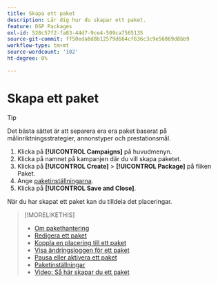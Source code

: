 ```yaml
---
title: Skapa ett paket
description: Lär dig hur du skapar ett paket.
feature: DSP Packages
exl-id: 528c57f2-fa83-44d7-9ce4-509ca7565135
source-git-commit: ff50eda8d8b12579d664cf636c3c9e56069d8bb9
workflow-type: tm+mt
source-wordcount: '102'
ht-degree: 0%

---
```


# Skapa ett paket

>[!TIP]
>
>Det bästa sättet är att separera era era paket baserat på målinriktningsstrategier, annonstyper och prestationsmål.

1. Klicka på **[!UICONTROL Campaigns]** på huvudmenyn.
1. Klicka på namnet på kampanjen där du vill skapa paketet.
1. Klicka på **[!UICONTROL Create]** > **[!UICONTROL Package]** på fliken Paket.
1. Ange [paketinställningarna](package-settings.md).
1. Klicka på **[!UICONTROL Save and Close]**.

När du har skapat ett paket kan du tilldela det placeringar.

>[!MORELIKETHIS]
>
>* [Om pakethantering](package-about.md)
>* [Redigera ett paket](package-edit.md)
>* [Koppla en placering till ett paket](package-attach-placement.md)
>* [Visa ändringsloggen för ett paket](package-change-log.md)
>* [Pausa eller aktivera ett paket](package-pause-activate.md)
>* [Paketinställningar](package-settings.md)
>* [Video: Så här skapar du ett paket](https://experienceleague.adobe.com/docs/advertising-learn/tutorials/dsp/package-create.html?lang=sv-SE)
